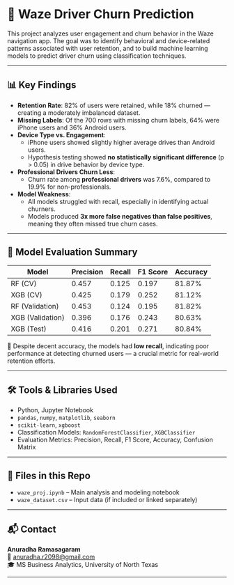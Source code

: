 # 🚗 Waze Driver Churn Prediction

This project analyzes user engagement and churn behavior in the Waze navigation app. The goal was to identify behavioral and device-related patterns associated with user retention, and to build machine learning models to predict driver churn using classification techniques.

---

## 📊 Key Findings

- **Retention Rate**: 82% of users were retained, while 18% churned — creating a moderately imbalanced dataset.
- **Missing Labels**: Of the 700 rows with missing churn labels, 64% were iPhone users and 36% Android users.
- **Device Type vs. Engagement**:
  - iPhone users showed slightly higher average drives than Android users.
  - Hypothesis testing showed **no statistically significant difference** (p > 0.05) in drive behavior by device type.
- **Professional Drivers Churn Less**:
  - Churn rate among **professional drivers** was 7.6%, compared to 19.9% for non-professionals.
- **Model Weakness**:
  - All models struggled with recall, especially in identifying actual churners.
  - Models produced **3x more false negatives than false positives**, meaning they often missed true churn cases.

---

## 🤖 Model Evaluation Summary

| Model            | Precision | Recall | F1 Score | Accuracy |
|------------------|-----------|--------|----------|----------|
| RF (CV)          | 0.457     | 0.125  | 0.197    | 81.87%   |
| XGB (CV)         | 0.425     | 0.179  | 0.252    | 81.12%   |
| RF (Validation)  | 0.453     | 0.124  | 0.195    | 81.82%   |
| XGB (Validation) | 0.396     | 0.176  | 0.243    | 80.63%   |
| XGB (Test)       | 0.416     | 0.201  | 0.271    | 80.84%   |

🔎 Despite decent accuracy, the models had **low recall**, indicating poor performance at detecting churned users — a crucial metric for real-world retention efforts.

---

## 🛠️ Tools & Libraries Used

- Python, Jupyter Notebook
- `pandas`, `numpy`, `matplotlib`, `seaborn`
- `scikit-learn`, `xgboost`
- Classification Models: `RandomForestClassifier`, `XGBClassifier`
- Evaluation Metrics: Precision, Recall, F1 Score, Accuracy, Confusion Matrix

---

## 📁 Files in this Repo

- `waze_proj.ipynb` – Main analysis and modeling notebook
- `waze_dataset.csv` – Input data (if included or linked separately)

---

## 📬 Contact

**Anuradha Ramasagaram**  
📧 anuradha.r2098@gmail.com  
🎓 MS Business Analytics, University of North Texas

---
